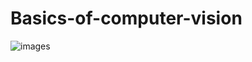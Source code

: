 # Basics-of-computer-vision
![images](https://user-images.githubusercontent.com/114636450/235365857-3f3af7b9-8976-4280-9c2d-3242f194be0b.png)
